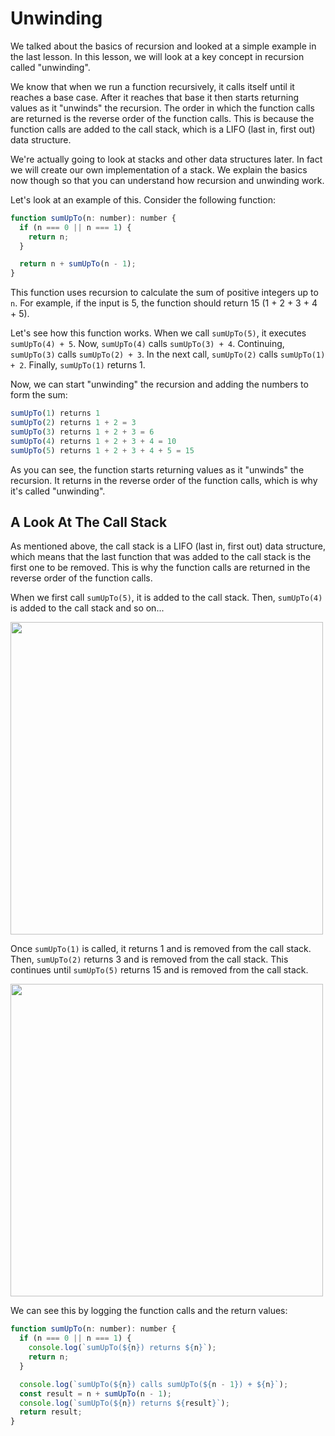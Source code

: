 # Unwinding

We talked about the basics of recursion and looked at a simple example in the last lesson. In this lesson, we will look at a key concept in recursion called "unwinding".

We know that when we run a function recursively, it calls itself until it reaches a base case. After it reaches that base it then starts returning values as it "unwinds" the recursion. The order in which the function calls are returned is the reverse order of the function calls. This is because the function calls are added to the call stack, which is a LIFO (last in, first out) data structure.

We're actually going to look at stacks and other data structures later. In fact we will create our own implementation of a stack. We explain the basics now though so that you can understand how recursion and unwinding work.

Let's look at an example of this. Consider the following function:

```js
function sumUpTo(n: number): number {
  if (n === 0 || n === 1) {
    return n;
  }

  return n + sumUpTo(n - 1);
}
```

This function uses recursion to calculate the sum of positive integers up to `n`. For example, if the input is 5, the function should return 15 (1 + 2 + 3 + 4 + 5).

Let's see how this function works. When we call `sumUpTo(5)`, it executes `sumUpTo(4) + 5`. Now, `sumUpTo(4)` calls `sumUpTo(3) + 4`. Continuing, `sumUpTo(3)` calls `sumUpTo(2) + 3`. In the next call, `sumUpTo(2)` calls `sumUpTo(1) + 2`. Finally, `sumUpTo(1)` returns 1.

Now, we can start "unwinding" the recursion and adding the numbers to form the sum:

```js
sumUpTo(1) returns 1
sumUpTo(2) returns 1 + 2 = 3
sumUpTo(3) returns 1 + 2 + 3 = 6
sumUpTo(4) returns 1 + 2 + 3 + 4 = 10
sumUpTo(5) returns 1 + 2 + 3 + 4 + 5 = 15
```

As you can see, the function starts returning values as it "unwinds" the recursion. It returns in the reverse order of the function calls, which is why it's called "unwinding".

## A Look At The Call Stack

As mentioned above, the call stack is a LIFO (last in, first out) data structure, which means that the last function that was added to the call stack is the first one to be removed. This is why the function calls are returned in the reverse order of the function calls.

When we first call `sumUpTo(5)`, it is added to the call stack. Then, `sumUpTo(4)` is added to the call stack and so on...

<img src="../../../assets/images/recursion-stack-1.png" width="500" />

Once `sumUpTo(1)` is called, it returns 1 and is removed from the call stack. Then, `sumUpTo(2)` returns 3 and is removed from the call stack. This continues until `sumUpTo(5)` returns 15 and is removed from the call stack.

<img src="../../../assets/images/recursion-stack-2.png" width="500" />

We can see this by logging the function calls and the return values:

```js
function sumUpTo(n: number): number {
  if (n === 0 || n === 1) {
    console.log(`sumUpTo(${n}) returns ${n}`);
    return n;
  }

  console.log(`sumUpTo(${n}) calls sumUpTo(${n - 1}) + ${n}`);
  const result = n + sumUpTo(n - 1);
  console.log(`sumUpTo(${n}) returns ${result}`);
  return result;
}
```

